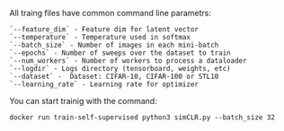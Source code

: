 All traing files have common command line parametrs:

    `--feature_dim` - Feature dim for latent vector
    `--temperature` - Temperature used in softmax
    `--batch_size` - Number of images in each mini-batch
    `--epochs` - Number of sweeps over the dataset to train
    `--num_workers` - Number of workers to process a dataloader
    `--logdir` - Logs directory (tensorboard, weights, etc)
    `--dataset` -  Dataset: CIFAR-10, CIFAR-100 or STL10
    `--learning_rate` - Learning rate for optimizer

You can start trainig with the command:
```
docker run train-self-supervised python3 simCLR.py --batch_size 32
```